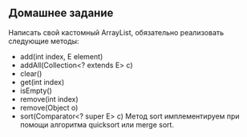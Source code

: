 ## Домашнее задание

Написать свой кастомный ArrayList, обязательно реализовать следующие методы:
 - add(int index, E element)
 - addAll(Collection<? extends E> c)
 - clear()
 - get(int index)
 - isEmpty()
 - remove(int index)
 - remove(Object o)
 - sort(Comparator<? super E> c)
Метод sort имплементируем при помощи алгоритма quicksort или merge sort.
